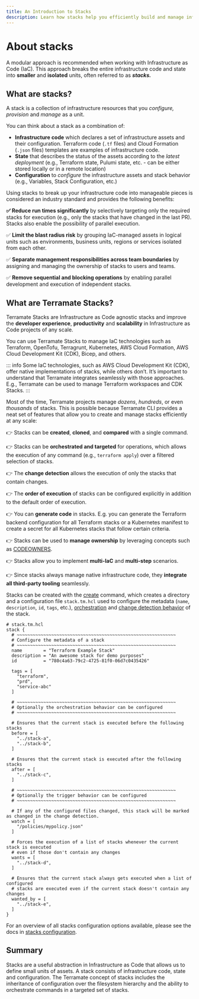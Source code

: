 ```yaml
---
title: An Introduction to Stacks
description: Learn how stacks help you efficiently build and manage infrastructure as code projects at any scale with technologies such as Terraform.
---
```


# About stacks

A modular approach is recommended when working with Infrastructure as Code (IaC). This approach breaks the entire infrastructure code and state into **smaller** and **isolated** units, often referred to as **_stacks._**

## What are stacks?

A stack is a collection of infrastructure resources that you _configure, provision_ and _manage_ as a unit.

You can think about a stack as a combination of:

- **Infrastructure code** which declares a set of infrastructure assets and their configuration.
  Terraform code (`.tf` files) and Cloud Formation (`.json` files) templates are examples of infrastructure code.
- **State** that describes the status of the assets according to the _latest deployment_ (e.g., Terraform state,
  Pulumi state, etc. - can be either stored locally or in a remote location)
- **Configuration** to _configure_ the infrastructure assets and stack behavior (e.g., Variables, Stack Configuration, etc.)

Using stacks to break up your infrastructure code into manageable pieces is considered an industry standard and
provides the following benefits:

**✅ Reduce run times significantly** by selectively targeting only the required stacks for execution (e.g., only the
stacks that have changed in the last PR). Stacks also enable the possibility of parallel execution.

✅ **Limit the blast radius risk** by grouping IaC-managed assets in logical units such as environments, business units,
regions or services isolated from each other.

✅ **Separate management responsibilities across team boundaries** by assigning and managing the ownership of stacks to
users and teams.

✅ **Remove sequential and blocking operations** by enabling parallel development and execution of independent stacks.

## What are Terramate Stacks?

Terramate Stacks are Infrastructure as Code agnostic stacks and improve the **developer experience**, **productivity**
and **scalability** in Infrastructure as Code projects of any scale.

You can use Terramate Stacks to manage IaC technologies such as Terraform, OpenTofu, Terragrunt, Kubernetes, AWS Cloud
Formation, AWS Cloud Development Kit (CDK), Bicep, and others.

::: info
Some IaC technologies, such as AWS Cloud Development Kit (CDK), offer native implementations of stacks, while others don’t.
It’s important to understand that Terramate integrates seamlessly with those approaches.
E.g., Terramate can be used to manage Terraform workspaces and CDK Stacks.
:::

Most of the time, Terramate projects manage _dozens_, _hundreds_, or even _thousands_ of stacks. This is possible
because Terramate CLI provides a neat set of features that allow you to create and manage stacks efficiently at any
scale:

👉 Stacks can be **created**, **cloned**, and **compared** with a single command.

👉 Stacks can be **orchestrated and targeted** for operations, which allows the execution of any command
(e.g., `terraform apply`) over a filtered selection of stacks.

👉 The **change detection** allows the execution of only the stacks that contain changes.

👉 The **order of execution** of stacks can be configured explicitly in addition to the default order of execution.

👉 You can **generate code** in stacks. E.g. you can generate the Terraform backend configuration for all Terraform stacks
or a Kubernetes manifest to create a secret for all Kubernetes stacks that follow certain criteria.

👉 Stacks can be used to **manage ownership** by leveraging concepts such as
[CODEOWNERS](https://docs.github.com/en/repositories/managing-your-repositorys-settings-and-features/customizing-your-repository/about-code-owners).

👉 Stacks allow you to implement **multi-IaC** and **multi-step** scenarios.

👉 Since stacks always manage native infrastructure code, they **integrate all third-party tooling** seamlessly.

Stacks can be created with the [create](../cmdline/create.md) command, which creates a directory and a configuration file
`stack.tm.hcl` used to configure the metadata (`name`, `description`, `id`, `tags`, etc.),
[orchestration](../orchestration/index.md#order-of-execution) and [change detection behavior]() of the stack.

```hcl
# stack.tm.hcl
stack {
  # ~~~~~~~~~~~~~~~~~~~~~~~~~~~~~~~~~~~~~~~~~~~~~~~~~~~~~~~~~~~~
  # Configure the metadata of a stack
  # ~~~~~~~~~~~~~~~~~~~~~~~~~~~~~~~~~~~~~~~~~~~~~~~~~~~~~~~~~~~~
  name        = "Terraform Example Stack"
  description = "An awesome stack for demo purposes"
  id          = "780c4a63-79c2-4725-81f0-06d7c0435426"

  tags = [
    "terraform",
    "prd",
    "service-abc"
  ]

  # ~~~~~~~~~~~~~~~~~~~~~~~~~~~~~~~~~~~~~~~~~~~~~~~~~~~~~~~~~~~~
  # Optionally the orchestration behavior can be configured
  # ~~~~~~~~~~~~~~~~~~~~~~~~~~~~~~~~~~~~~~~~~~~~~~~~~~~~~~~~~~~~

  # Ensures that the current stack is executed before the following stacks
  before = [
    "../stack-a",
    "../stack-b",
  ]

  # Ensures that the current stack is executed after the following stacks
  after = [
    "../stack-c",
  ]

  # ~~~~~~~~~~~~~~~~~~~~~~~~~~~~~~~~~~~~~~~~~~~~~~~~~~~~~~~~~~~~
  # Optionally the trigger behavior can be configured
  # ~~~~~~~~~~~~~~~~~~~~~~~~~~~~~~~~~~~~~~~~~~~~~~~~~~~~~~~~~~~~

  # If any of the configured files changed, this stack will be marked as changed in the change detection.
  watch = [
    "/policies/mypolicy.json"
  ]

  # Forces the execution of a list of stacks whenever the current stack is executed
  # even if those don't contain any changes
  wants = [
    "../stack-d",
  ]

  # Ensures that the current stack always gets executed when a list of configured
  # stacks are executed even if the current stack doesn't contain any changes
  wanted_by = [
    "../stack-e",
  ]
}
```

For an overview of all stacks configuration options available, please see the docs in
[stacks configuration](configuration.md).

## Summary

Stacks are a useful abstraction in Infrastructure as Code that allows us to define small units of assets. A stack consists
of infrastructure code, state and configuration. The Terramate concept of stacks includes the inheritance of configuration
over the filesystem hierarchy and the ability to orchestrate commands in a targeted set of stacks.
